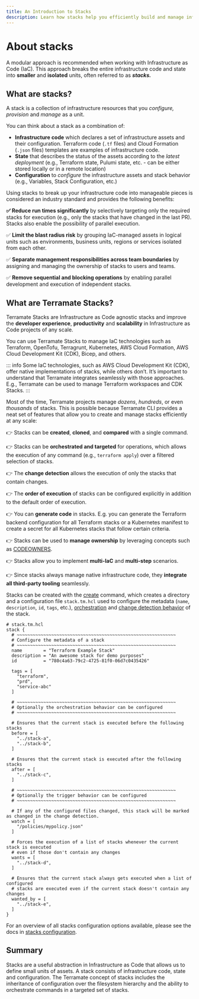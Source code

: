 ```yaml
---
title: An Introduction to Stacks
description: Learn how stacks help you efficiently build and manage infrastructure as code projects at any scale with technologies such as Terraform.
---
```


# About stacks

A modular approach is recommended when working with Infrastructure as Code (IaC). This approach breaks the entire infrastructure code and state into **smaller** and **isolated** units, often referred to as **_stacks._**

## What are stacks?

A stack is a collection of infrastructure resources that you _configure, provision_ and _manage_ as a unit.

You can think about a stack as a combination of:

- **Infrastructure code** which declares a set of infrastructure assets and their configuration.
  Terraform code (`.tf` files) and Cloud Formation (`.json` files) templates are examples of infrastructure code.
- **State** that describes the status of the assets according to the _latest deployment_ (e.g., Terraform state,
  Pulumi state, etc. - can be either stored locally or in a remote location)
- **Configuration** to _configure_ the infrastructure assets and stack behavior (e.g., Variables, Stack Configuration, etc.)

Using stacks to break up your infrastructure code into manageable pieces is considered an industry standard and
provides the following benefits:

**✅ Reduce run times significantly** by selectively targeting only the required stacks for execution (e.g., only the
stacks that have changed in the last PR). Stacks also enable the possibility of parallel execution.

✅ **Limit the blast radius risk** by grouping IaC-managed assets in logical units such as environments, business units,
regions or services isolated from each other.

✅ **Separate management responsibilities across team boundaries** by assigning and managing the ownership of stacks to
users and teams.

✅ **Remove sequential and blocking operations** by enabling parallel development and execution of independent stacks.

## What are Terramate Stacks?

Terramate Stacks are Infrastructure as Code agnostic stacks and improve the **developer experience**, **productivity**
and **scalability** in Infrastructure as Code projects of any scale.

You can use Terramate Stacks to manage IaC technologies such as Terraform, OpenTofu, Terragrunt, Kubernetes, AWS Cloud
Formation, AWS Cloud Development Kit (CDK), Bicep, and others.

::: info
Some IaC technologies, such as AWS Cloud Development Kit (CDK), offer native implementations of stacks, while others don’t.
It’s important to understand that Terramate integrates seamlessly with those approaches.
E.g., Terramate can be used to manage Terraform workspaces and CDK Stacks.
:::

Most of the time, Terramate projects manage _dozens_, _hundreds_, or even _thousands_ of stacks. This is possible
because Terramate CLI provides a neat set of features that allow you to create and manage stacks efficiently at any
scale:

👉 Stacks can be **created**, **cloned**, and **compared** with a single command.

👉 Stacks can be **orchestrated and targeted** for operations, which allows the execution of any command
(e.g., `terraform apply`) over a filtered selection of stacks.

👉 The **change detection** allows the execution of only the stacks that contain changes.

👉 The **order of execution** of stacks can be configured explicitly in addition to the default order of execution.

👉 You can **generate code** in stacks. E.g. you can generate the Terraform backend configuration for all Terraform stacks
or a Kubernetes manifest to create a secret for all Kubernetes stacks that follow certain criteria.

👉 Stacks can be used to **manage ownership** by leveraging concepts such as
[CODEOWNERS](https://docs.github.com/en/repositories/managing-your-repositorys-settings-and-features/customizing-your-repository/about-code-owners).

👉 Stacks allow you to implement **multi-IaC** and **multi-step** scenarios.

👉 Since stacks always manage native infrastructure code, they **integrate all third-party tooling** seamlessly.

Stacks can be created with the [create](../cmdline/create.md) command, which creates a directory and a configuration file
`stack.tm.hcl` used to configure the metadata (`name`, `description`, `id`, `tags`, etc.),
[orchestration](../orchestration/index.md#order-of-execution) and [change detection behavior]() of the stack.

```hcl
# stack.tm.hcl
stack {
  # ~~~~~~~~~~~~~~~~~~~~~~~~~~~~~~~~~~~~~~~~~~~~~~~~~~~~~~~~~~~~
  # Configure the metadata of a stack
  # ~~~~~~~~~~~~~~~~~~~~~~~~~~~~~~~~~~~~~~~~~~~~~~~~~~~~~~~~~~~~
  name        = "Terraform Example Stack"
  description = "An awesome stack for demo purposes"
  id          = "780c4a63-79c2-4725-81f0-06d7c0435426"

  tags = [
    "terraform",
    "prd",
    "service-abc"
  ]

  # ~~~~~~~~~~~~~~~~~~~~~~~~~~~~~~~~~~~~~~~~~~~~~~~~~~~~~~~~~~~~
  # Optionally the orchestration behavior can be configured
  # ~~~~~~~~~~~~~~~~~~~~~~~~~~~~~~~~~~~~~~~~~~~~~~~~~~~~~~~~~~~~

  # Ensures that the current stack is executed before the following stacks
  before = [
    "../stack-a",
    "../stack-b",
  ]

  # Ensures that the current stack is executed after the following stacks
  after = [
    "../stack-c",
  ]

  # ~~~~~~~~~~~~~~~~~~~~~~~~~~~~~~~~~~~~~~~~~~~~~~~~~~~~~~~~~~~~
  # Optionally the trigger behavior can be configured
  # ~~~~~~~~~~~~~~~~~~~~~~~~~~~~~~~~~~~~~~~~~~~~~~~~~~~~~~~~~~~~

  # If any of the configured files changed, this stack will be marked as changed in the change detection.
  watch = [
    "/policies/mypolicy.json"
  ]

  # Forces the execution of a list of stacks whenever the current stack is executed
  # even if those don't contain any changes
  wants = [
    "../stack-d",
  ]

  # Ensures that the current stack always gets executed when a list of configured
  # stacks are executed even if the current stack doesn't contain any changes
  wanted_by = [
    "../stack-e",
  ]
}
```

For an overview of all stacks configuration options available, please see the docs in
[stacks configuration](configuration.md).

## Summary

Stacks are a useful abstraction in Infrastructure as Code that allows us to define small units of assets. A stack consists
of infrastructure code, state and configuration. The Terramate concept of stacks includes the inheritance of configuration
over the filesystem hierarchy and the ability to orchestrate commands in a targeted set of stacks.
